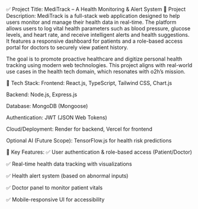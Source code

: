 ✅ Project Title: MediTrack – A Health Monitoring & Alert System
📄 Project Description:
MediTrack is a full-stack web application designed to help users monitor and manage their health data in real-time. The platform allows users to log vital health parameters such as blood pressure, glucose levels, and heart rate, and receive intelligent alerts and health suggestions. It features a responsive dashboard for patients and a role-based access portal for doctors to securely view patient history.

The goal is to promote proactive healthcare and digitize personal health tracking using modern web technologies. This project aligns with real-world use cases in the health tech domain, which resonates with o2h’s mission.

🔧 Tech Stack:
Frontend: React.js, TypeScript, Tailwind CSS, Chart.js

Backend: Node.js, Express.js

Database: MongoDB (Mongoose)

Authentication: JWT (JSON Web Tokens)

Cloud/Deployment: Render for backend, Vercel for frontend

Optional AI (Future Scope): TensorFlow.js for health risk predictions

🌟 Key Features:
✅ User authentication & role-based access (Patient/Doctor)

✅ Real-time health data tracking with visualizations

✅ Health alert system (based on abnormal inputs)

✅ Doctor panel to monitor patient vitals

✅ Mobile-responsive UI for accessibility
